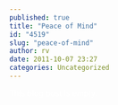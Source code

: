 ```yaml
---
published: true
title: "Peace of Mind"
id: "4519"
slug: "peace-of-mind"
author: rv
date: 2011-10-07 23:27
categories: Uncategorized
---
```

<span style="color: #ffffff;">This blog post is empty.</span>